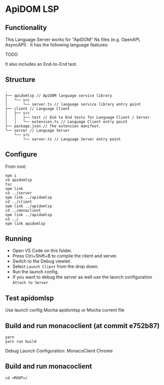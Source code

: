 # ApiDOM LSP

## Functionality

This Language Server works for "ApiDOM" Ns files (e.g. OpenAPI, AsyncAPI) . It has the following language features:


TODO


It also includes an End-to-End test.

## Structure

```
.
├── apidomlsp // ApiDOM language service library
│   └── src
│       └── server.ts // language service library entry point
├── client // Language Client
│   ├── src
│   │   ├── test // End to End tests for Language Client / Server
│   │   └── extension.ts // Language Client entry point
├── package.json // The extension manifest.
└── server // Language Server
    └── src
        └── server.ts // Language Server entry point
```

## Configure

From root:

```
npm i
cd apidomlsp
tsc
npm link
cd ../server
npm link ../apidomlsp
cd ../client
npm link ../apidomlsp
cd ../monaclient
npm link ../apidomlsp
cd ../
npm link apidomlsp
```

## Running 

- Open VS Code on this folder.
- Press Ctrl+Shift+B to compile the client and server.
- Switch to the Debug viewlet.
- Select `Launch Client` from the drop down.
- Run the launch config.
- If you want to debug the server as well use the launch configuration `Attach to Server`


## Test apidomlsp

Use launch config Mocha apidomlsp or Mocha current file

## Build and run monacoclient (at commit e752b87)

```
yarn
yarn run build
```
Debug Launch Configuration: MonacoClient Chrome

## Build and run monacoclient 

```
cd <ROOT>/

```